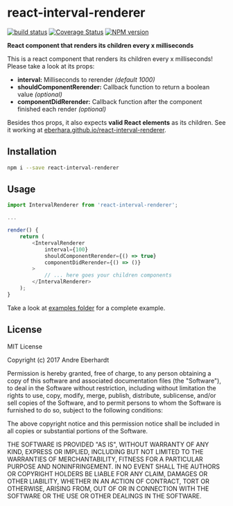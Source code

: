 # react-interval-renderer

[![build status](https://travis-ci.org/eberhara/react-interval-renderer.svg?branch=master)](https://travis-ci.org/eberhara/react-interval-renderer)
[![Coverage Status](https://coveralls.io/repos/github/eberhara/react-interval-renderer/badge.svg?branch=master)](https://coveralls.io/github/eberhara/react-interval-renderer?branch=master)
[![NPM version](http://img.shields.io/npm/v/react-interval-renderer.svg)](https://www.npmjs.org/package/react-interval-renderer)

**React component that renders its children every x milliseconds**

This is a react component that renders its children every x milliseconds! Please take a look at its props:
- **interval:** Milliseconds to rerender _(default 1000)_
- **shouldComponentRerender:** Callback function to return a boolean value _(optional)_
- **componentDidRerender:** Callback function after the component finished each render _(optional)_

Besides thos props, it also expects **valid React elements** as its children.
See it working at [eberhara.github.io/react-interval-renderer](https://eberhara.github.io/react-interval-renderer/).


## Installation

```bash
npm i --save react-interval-renderer
```

## Usage

```javascript
import IntervalRenderer from 'react-interval-renderer';

...

render() {
	return (
		<IntervalRenderer
			interval={100}						
			shouldComponentRerender={() => true}
			componentDidRerender={() => ()}
		>
			// ... here goes your children components
		</IntervalRenderer>
	);
}
```
Take a look at [examples folder](./examples) for a complete example.


## License

MIT License

Copyright (c) 2017 Andre Eberhardt

Permission is hereby granted, free of charge, to any person obtaining a copy
of this software and associated documentation files (the "Software"), to deal
in the Software without restriction, including without limitation the rights
to use, copy, modify, merge, publish, distribute, sublicense, and/or sell
copies of the Software, and to permit persons to whom the Software is
furnished to do so, subject to the following conditions:

The above copyright notice and this permission notice shall be included in all
copies or substantial portions of the Software.

THE SOFTWARE IS PROVIDED "AS IS", WITHOUT WARRANTY OF ANY KIND, EXPRESS OR
IMPLIED, INCLUDING BUT NOT LIMITED TO THE WARRANTIES OF MERCHANTABILITY,
FITNESS FOR A PARTICULAR PURPOSE AND NONINFRINGEMENT. IN NO EVENT SHALL THE
AUTHORS OR COPYRIGHT HOLDERS BE LIABLE FOR ANY CLAIM, DAMAGES OR OTHER
LIABILITY, WHETHER IN AN ACTION OF CONTRACT, TORT OR OTHERWISE, ARISING FROM,
OUT OF OR IN CONNECTION WITH THE SOFTWARE OR THE USE OR OTHER DEALINGS IN THE
SOFTWARE.
